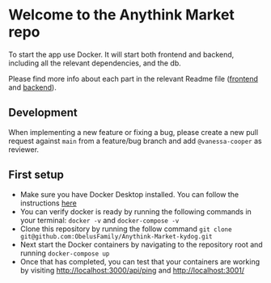 # Welcome to the Anythink Market repo

To start the app use Docker. It will start both frontend and backend, including all the relevant dependencies, and the db.

Please find more info about each part in the relevant Readme file ([frontend](frontend/readme.md) and [backend](backend/README.md)).

## Development

When implementing a new feature or fixing a bug, please create a new pull request against `main` from a feature/bug branch and add `@vanessa-cooper` as reviewer.

## First setup

- Make sure you have Docker Desktop installed. You can follow the instructions [here](https://docs.docker.com/get-docker/)
- You can verify docker is ready by running the following commands in your terminal: `docker -v` and `docker-compose -v`
- Clone this repository by running the follow command `git clone git@github.com:ObelusFamily/Anythink-Market-kydog.git`
- Next start the Docker containers by navigating to the repository root and running `docker-compose up`
- Once that has completed, you can test that your containers are working by visiting [http://localhost:3000/api/ping](http://localhost:3000/api/ping) and [http://localhost:3001/](http://localhost:3001/)  
